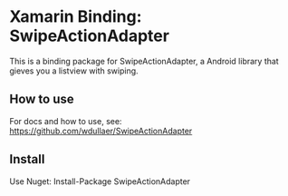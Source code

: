 # Xamarin Binding: SwipeActionAdapter
This is a binding package for SwipeActionAdapter, a Android library that gieves you a listview with swiping.

## How to use
For docs and how to use, see: https://github.com/wdullaer/SwipeActionAdapter

## Install 
Use Nuget: Install-Package SwipeActionAdapter 

